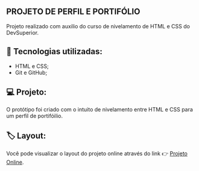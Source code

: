 ## PROJETO DE PERFIL E PORTIFÓLIO

Projeto realizado com auxilio do curso de nivelamento de HTML e CSS do DevSuperior.

## :rocket: Tecnologias utilizadas:
- HTML e CSS;
- Git e GitHub;

## :computer: Projeto:

O protótipo foi criado com o intuito de nivelamento entre HTML e CSS para um perfil de portifóilio.

## 🏷️ Layout:

Você pode visualizar o layout do projeto online através do link 👉 [Projeto Online](https://jessica-pimentel.github.io/Profile-project). 

